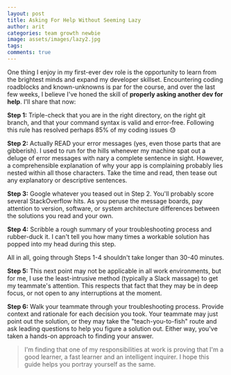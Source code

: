 ```yaml
---
layout: post
title: Asking For Help Without Seeming Lazy
author: arit
categories: team growth newbie
image: assets/images/lazy2.jpg
tags:
comments: true
---
```


One thing I enjoy in my first-ever dev role is the opportunity to learn from the brightest minds and expand my developer skillset. Encountering coding roadblocks and known-unknowns is par for the course, and over the last few weeks, I believe I've honed the skill of **properly asking another dev for help**. I'll share that now:

**Step 1:** Triple-check that you are in the right directory, on the right git branch, and that your command syntax is valid and error-free. Following this rule has resolved perhaps 85% of my coding issues 😓

**Step 2:** Actually READ your error messages (yes, even those parts that are gibberish). I used to run for the hills whenever my machine spat out a deluge of error messages with nary a complete sentence in sight. However, a comprehensible explanation of why your app is complaining probably lies nested within all those characters. Take the time and read, then tease out any explanatory or descriptive sentences.

**Step 3:** Google whatever you teased out in Step 2. You'll probably score several StackOverflow hits. As you peruse the message boards, pay attention to version, software, or system architecture differences between the solutions you read and your own.

**Step 4:** Scribble a rough summary of your troubleshooting process and rubber-duck it. I can't tell you how many times a workable solution has popped into my head during this step.

All in all, going through Steps 1-4 shouldn't take longer than 30-40 minutes.

**Step 5:** This next point may not be applicable in all work environments, but for me, I use the least-intrusive method (typically a Slack massage) to get my teammate's attention. This respects that fact that they may be in deep focus, or not open to any interruptions at the moment.

**Step 6:** Walk your teammate through your troubleshooting process. Provide context and rationale for each decision you took. Your teammate may just point out the solution, or they may take the "teach-you-to-fish" route and ask leading questions to help you figure a solution out. Either way, you've taken a hands-on approach to finding your answer.

>I'm finding that one of my responsibilities at work is proving that I'm a good learner, a fast learner and an intelligent inquirer. I hope this guide helps you portray yourself as the same.
